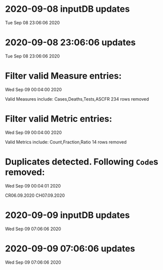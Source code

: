 
# 2020-09-08 inputDB updates 
 Tue Sep 08 23:06:06 2020 


# 2020-09-08 23:06:06 updates 
 Tue Sep 08 23:06:06 2020 


# Filter valid Measure entries: 
 Wed Sep 09 00:04:00 2020 

Valid Measures include: Cases,Deaths,Tests,ASCFR
 234 rows removed
# Filter valid Metric entries: 
 Wed Sep 09 00:04:00 2020 

Valid Metrics include: Count,Fraction,Ratio
 14 rows removed
# Duplicates detected. Following `Code`s removed: 
 Wed Sep 09 00:04:01 2020 

CR06.09.2020
CH07.09.2020
# 2020-09-09 inputDB updates 
 Wed Sep 09 07:06:06 2020 


# 2020-09-09 07:06:06 updates 
 Wed Sep 09 07:06:06 2020 

